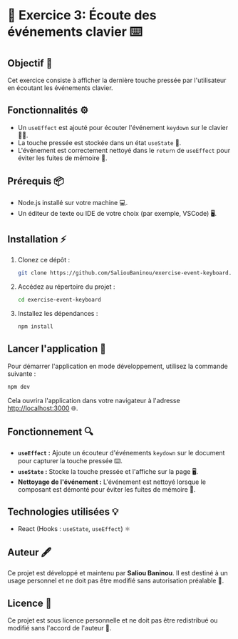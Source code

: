 
# 🔹 Exercice 3: Écoute des événements clavier ⌨️

## Objectif 🎯

Cet exercice consiste à afficher la dernière touche pressée par l'utilisateur en écoutant les événements clavier.

## Fonctionnalités ⚙️

- Un `useEffect` est ajouté pour écouter l'événement `keydown` sur le clavier 🧑‍💻.
- La touche pressée est stockée dans un état `useState` 🔑.
- L'événement est correctement nettoyé dans le `return` de `useEffect` pour éviter les fuites de mémoire 🧹.

## Prérequis 📦

- Node.js installé sur votre machine 💻.
- Un éditeur de texte ou IDE de votre choix (par exemple, VSCode) 🖥️.

## Installation ⚡

1. Clonez ce dépôt :
   ```bash
   git clone https://github.com/SaliouBaninou/exercise-event-keyboard.git
   ```
2. Accédez au répertoire du projet :
   ```bash
   cd exercise-event-keyboard
   ```
3. Installez les dépendances :
   ```bash
   npm install
   ```

## Lancer l'application 🚀

Pour démarrer l'application en mode développement, utilisez la commande suivante :

```bash
npm dev
```

Cela ouvrira l'application dans votre navigateur à l'adresse [http://localhost:3000](http://localhost:3000) 🌐.

## Fonctionnement 🔍

- **`useEffect` :** Ajoute un écouteur d'événements `keydown` sur le document pour capturer la touche pressée ⌨️.
- **`useState` :** Stocke la touche pressée et l'affiche sur la page 🖥️.
- **Nettoyage de l'événement :** L'événement est nettoyé lorsque le composant est démonté pour éviter les fuites de mémoire 🧹.

## Technologies utilisées 💡

- React (Hooks : `useState`, `useEffect`) ⚛️

## Auteur 🖋️

Ce projet est développé et maintenu par **Saliou Baninou**. Il est destiné à un usage personnel et ne doit pas être modifié sans autorisation préalable 🛑.

## Licence 📜

Ce projet est sous licence personnelle et ne doit pas être redistribué ou modifié sans l'accord de l'auteur 🚫.

